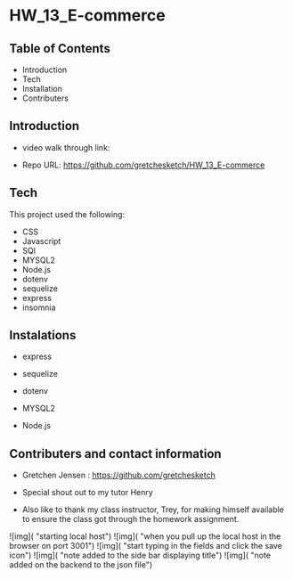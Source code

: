 # HW_13_E-commerce
Table of Contents
-------------------------------------------------------------------------------------------------------

 * Introduction
 * Tech
 * Installation
 * Contributers



 Introduction
----------------------------------------------------------------------------------------------------------



    

    

 * video walk through link: 

 * Repo URL: https://github.com/gretchesketch/HW_13_E-commerce



Tech
------------------------------------------------------------------------------------------

This project used the following:

 * CSS
 * Javascript
 * SQl
 * MYSQL2
 * Node.js
 * dotenv
 * sequelize
 * express
 * insomnia


Instalations
--------------------------------------------------------------------------------------------
 
 * express

 * sequelize

 * dotenv

 * MYSQL2

 * Node.js




 Contributers and contact information
----------------------------------------------------------------------------------------
 
 * Gretchen Jensen : https://github.com/gretchesketch

 * Special shout out to my tutor Henry

 * Also like to thank my class instructor, Trey, for making himself available to ensure the class got through the homework assignment.





 ![img]( "starting local host")
 ![img]( "when you pull up the local host in the browser on port 3001")
 ![img]( "start typing in the fields and click the save icon")
 ![img]( "note added to the side bar displaying title")
 ![img]( "note added on the backend to the json file")